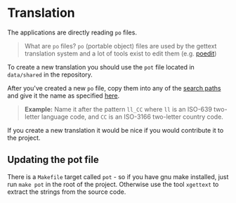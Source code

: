 # Translation

The applications are directly reading `po` files.

> What are `po` files?
> `po` (portable object) files are used by the gettext translation system and a lot of tools exist to edit them (e.g. [poedit](https://poedit.net/))

To create a new translation you should use the `pot` file located in `data/shared` in the repository.

After you've created a new `po` file, copy them into any of the [search paths](Configuration.md) and give it the name as specified [here](https://www.gnu.org/software/gettext/manual/html_node/Locale-Names.html).

> **Example:** Name it after the pattern `ll_CC` where `ll` is an ISO-639 two-letter language code, and `CC` is an ISO-3166 two-letter country code.

If you create a new translation it would be nice if you would contribute it to the project.

## Updating the pot file

There is a `Makefile` target called `pot` - so if you have gnu make installed, just run `make pot` in the root of the project. Otherwise use the tool `xgettext` to extract the strings from the source code.
